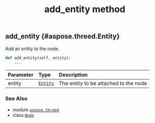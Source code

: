 ﻿---
title: add_entity method
second_title: Aspose.3D for Python via .NET API References
description: 
type: docs
weight: 30
url: /python-net/aspose.threed/node/add_entity/
is_root: false
---

## add_entity {#aspose.threed.Entity}

Add an entity to the node.



```python
def add_entity(self, entity):
    ...
```


| Parameter | Type | Description |
| :- | :- | :- |
| entity | [`Entity`](/3d/python-net/aspose.threed/entity) | The entity to be attached to the node |



### See Also
* module [`aspose.threed`](../../)
* class [`Node`](/3d/python-net/aspose.threed/node)
